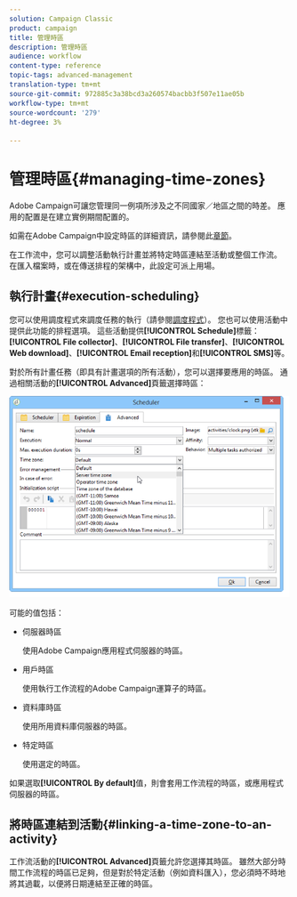 ```yaml
---
solution: Campaign Classic
product: campaign
title: 管理時區
description: 管理時區
audience: workflow
content-type: reference
topic-tags: advanced-management
translation-type: tm+mt
source-git-commit: 972885c3a38bcd3a260574bacbb3f507e11ae05b
workflow-type: tm+mt
source-wordcount: '279'
ht-degree: 3%

---
```



# 管理時區{#managing-time-zones}

Adobe Campaign可讓您管理同一例項所涉及之不同國家／地區之間的時差。 應用的配置是在建立實例期間配置的。

如需在Adobe Campaign中設定時區的詳細資訊，請參閱此[章節](../../installation/using/time-zone-management.md)。

在工作流中，您可以調整活動執行計畫並將特定時區連結至活動或整個工作流。 在匯入檔案時，或在傳送排程的架構中，此設定可派上用場。

## 執行計畫{#execution-scheduling}

您可以使用調度程式來調度任務的執行（請參閱[調度程式](../../workflow/using/scheduler.md)）。 您也可以使用活動中提供此功能的排程選項。 這些活動提供&#x200B;**[!UICONTROL Schedule]**&#x200B;標籤：**[!UICONTROL File collector]**、**[!UICONTROL File transfer]**、**[!UICONTROL Web download]**、**[!UICONTROL Email reception]**&#x200B;和&#x200B;**[!UICONTROL SMS]**&#x200B;等。

對於所有計畫任務（即具有計畫選項的所有活動），您可以選擇要應用的時區。 通過相關活動的&#x200B;**[!UICONTROL Advanced]**&#x200B;頁籤選擇時區：

![](assets/wf-timezone-in-a-box.png)

可能的值包括：

* 伺服器時區

   使用Adobe Campaign應用程式伺服器的時區。

* 用戶時區

   使用執行工作流程的Adobe Campaign運算子的時區。

* 資料庫時區

   使用所用資料庫伺服器的時區。

* 特定時區

   使用選定的時區。

如果選取&#x200B;**[!UICONTROL By default]**&#x200B;值，則會套用工作流程的時區，或應用程式伺服器的時區。

## 將時區連結到活動{#linking-a-time-zone-to-an-activity}

工作流活動的&#x200B;**[!UICONTROL Advanced]**&#x200B;頁籤允許您選擇其時區。 雖然大部分時間工作流程的時區已足夠，但是對於特定活動（例如資料匯入），您必須時不時地將其過載，以便將日期連結至正確的時區。
